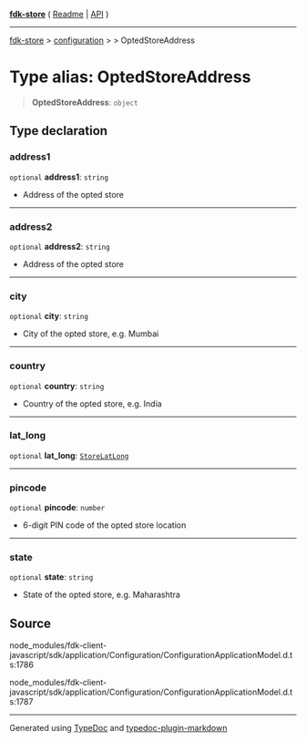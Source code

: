 [**fdk-store**](../../../README.md) ( [Readme](../../../README.md) \| [API](../../../API.md) )

---

[fdk-store](../../../API.md) > [configuration](../../README.md) > [<internal>](../README.md) > OptedStoreAddress

# Type alias: OptedStoreAddress

> **OptedStoreAddress**: `object`

## Type declaration

### address1

`optional` **address1**: `string`

- Address of the opted store

---

### address2

`optional` **address2**: `string`

- Address of the opted store

---

### city

`optional` **city**: `string`

- City of the opted store, e.g. Mumbai

---

### country

`optional` **country**: `string`

- Country of the opted store, e.g. India

---

### lat_long

`optional` **lat_long**: [`StoreLatLong`](type-alias.StoreLatLong.md)

---

### pincode

`optional` **pincode**: `number`

- 6-digit PIN code of the opted store location

---

### state

`optional` **state**: `string`

- State of the opted store, e.g. Maharashtra

## Source

node_modules/fdk-client-javascript/sdk/application/Configuration/ConfigurationApplicationModel.d.ts:1786

node_modules/fdk-client-javascript/sdk/application/Configuration/ConfigurationApplicationModel.d.ts:1787

---

Generated using [TypeDoc](https://typedoc.org/) and [typedoc-plugin-markdown](https://www.npmjs.com/package/typedoc-plugin-markdown)
